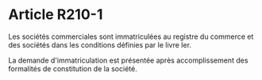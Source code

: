 # Article R210-1

Les sociétés commerciales sont immatriculées au registre du commerce et des sociétés dans les conditions définies par le livre Ier.

La demande d'immatriculation est présentée après accomplissement des formalités de constitution de la société.
